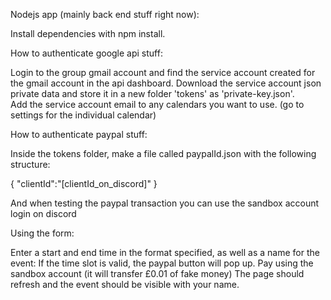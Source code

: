 Nodejs app (mainly back end stuff right now):

Install dependencies with npm install.

How to authenticate google api stuff:

Login to the group gmail account and find the service account created for the gmail account in the api dashboard.
Download the service account json private data and store it in a new folder 'tokens' as 'private-key.json'.  
Add the service account email to any calendars you want to use. (go to settings for the individual calendar)

How to authenticate paypal stuff:

Inside the tokens folder, make a file called paypalId.json with the following structure:

{
"clientId":"[clientId_on_discord]"
}

And when testing the paypal transaction you can use the sandbox account login on discord


Using the form:

Enter a start and end time in the format specified, as well as a name for the event:
If the time slot is valid, the paypal button will pop up.
Pay using the sandbox account (it will transfer £0.01 of fake money)
The page should refresh and the event should be visible with your name.
